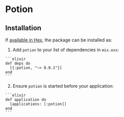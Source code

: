 # Potion

## Installation

If [available in Hex](https://hex.pm/docs/publish), the package can be installed as:

  1. Add `potion` to your list of dependencies in `mix.exs`:

    ```elixir
    def deps do
      [{:potion, "~> 0.0.1"}]
    end
    ```

  2. Ensure `potion` is started before your application:

    ```elixir
    def application do
      [applications: [:potion]]
    end
    ```

